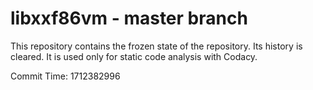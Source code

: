 # libxxf86vm - master branch

This repository contains the frozen state of the repository.
Its history is cleared. It is used only for static code
analysis with Codacy.

Commit Time: 1712382996